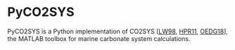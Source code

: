 # PyCO2SYS

PyCO2SYS is a Python implementation of CO2SYS [[LW98](refs/#LW98), [HPR11](refs/#HPR11), [OEDG18](refs/#OEDG18)], the MATLAB toolbox for marine carbonate system calculations.
